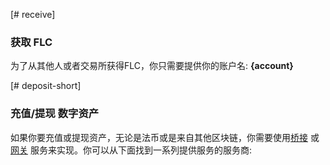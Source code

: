 [# receive]
### 获取 FLC
为了从其他人或者交易所获得FLC，你只需要提供你的账户名: **{account}**

[# deposit-short]
### 充值/提现 数字资产
如果你要充值或提现资产，无论是法币或是来自其他区块链，你需要使用[桥接](introduction/bridges_gateways) 或 [网关](introduction/bridges_gateways) 服务来实现。你可以从下面找到一系列提供服务的服务商: